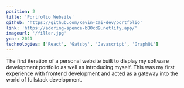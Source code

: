 ```yaml
---
position: 2
title: 'Portfolio Website'
github: 'https://github.com/Kevin-Cai-dev/portfolio'
link: 'https://adoring-spence-b80cd9.netlify.app/'
imageurl: '/filler.jpg'
year: 2021
technologies: ['React', 'Gatsby', 'Javascript', 'GraphQL']
---
```


The first iteration of a personal website built to display my software
development portfolio as well as introducing myself. This was my first
experience with frontend development and acted as a gateway into the world of
fullstack development.

